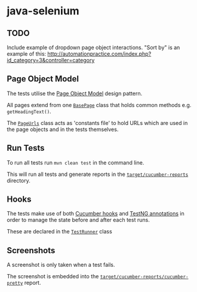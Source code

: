 # java-selenium
## TODO
Include example of dropdown page object interactions. "Sort by" is an example of this: http://automationpractice.com/index.php?id_category=3&controller=category

## Page Object Model
The tests utilise the [Page Object Model](https://www.pluralsight.com/guides/getting-started-with-page-object-pattern-for-your-selenium-tests) design pattern.<p>
All pages extend from one [`BasePage`](src/main/java/pages/BasePage.java) class that holds common methods e.g. `getHeadingText()`.<p>
The [`PageUrls`](src/main/java/pages/PageUrls.java) class acts as 'constants file' to hold URLs which are used in the page objects and in the tests themselves. 

## Run Tests
To run all tests run `mvn clean test` in the command line.<p>
This will run all tests and generate reports in the [`target/cucumber-reports`](target/cucumber-reports) directory.

## Hooks
The tests make use of both [Cucumber hooks](https://cucumber.io/docs/cucumber/api/#hooks) and [TestNG annotations](https://testng.org/doc/documentation-main.html#annotations) in order to manage the state before and after each test runs.<p>
These are declared in the [`TestRunner`](src/test/java/support/TestRunner.java) class 

## Screenshots
A screenshot is only taken when a test fails.<p>
The screenshot is embedded into the [`target/cucumber-reports/cucumber-pretty`](target/cucumber-reports/cucumber-pretty) report.
